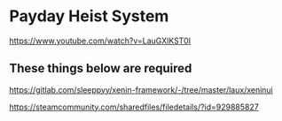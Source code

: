 # Payday Heist System

https://www.youtube.com/watch?v=LauGXlKST0I

## These things below are required

https://gitlab.com/sleeppyy/xenin-framework/-/tree/master/laux/xeninui

https://steamcommunity.com/sharedfiles/filedetails/?id=929885827
